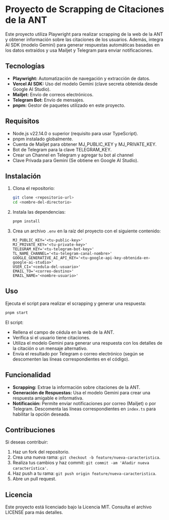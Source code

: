 # Proyecto de Scrapping de Citaciones de la ANT

Este proyecto utiliza Playwright para realizar scrapping de la web de la ANT y obtener información sobre las citaciones de los usuarios. Además, integra AI SDK (modelo Gemini) para generar respuestas automáticas basadas en los datos extraídos y usa Mailjet y Telegram para enviar notificaciones.

## Tecnologías

- **Playwright:** Automatización de navegación y extracción de datos.
- **Vercel AI SDK:** Uso del modelo Gemini (clave secreta obtenida desde Google AI Studio).
- **Mailjet:** Envío de correos electrónicos.
- **Telegram Bot:** Envío de mensajes.
- **pnpm:** Gestor de paquetes utilizado en este proyecto.

## Requisitos

- Node.js v22.14.0 o superior (requisito para usar TypeScript).
- pnpm instalado globalmente.
- Cuenta de Mailjet para obtener MJ_PUBLIC_KEY y MJ_PRIVATE_KEY.
- Bot de Telegram para la clave TELEGRAM_KEY.
- Crear un Channel en Telegram y agregar tu bot al channel
- Clave Privada para Gemini (Se obtiene en Google AI Studio).

## Instalación

1. Clona el repositorio:

   ```bash
   git clone <repositorio-url>
   cd <nombre-del-directorio>
   ```

2. Instala las dependencias:

   ```bash
   pnpm install
   ```

3. Crea un archivo `.env` en la raíz del proyecto con el siguiente contenido:
   ```properties
   MJ_PUBLIC_KEY='<tu-public-key>'
   MJ_PRIVATE_KEY='<tu-private-key>'
   TELEGRAM_KEY='<tu-telegram-bot-key>'
   TL_NAME_CHANNEL='<tu-telegram-canal-nombre>'
   GOOGLE_GENERATIVE_AI_API_KEY='<tu-google-api-key-obtenida-en-google-ai-studio>'
   USER_CI='<cedula-del-usuario>'
   EMAIL_TO='<correo-destino>'
   EMAIL_NAME='<nombre-usuario>'
   ```

## Uso

Ejecuta el script para realizar el scrapping y generar una respuesta:

```bash
pnpm start
```

El script:

- Rellena el campo de cédula en la web de la ANT.
- Verifica si el usuario tiene citaciones.
- Utiliza el modelo Gemini para generar una respuesta con los detalles de la citación o un mensaje alternativo.
- Envía el resultado por Telegram o correo electrónico (según se descomenten las líneas correspondientes en el código).

## Funcionalidad

- **Scrapping:** Extrae la información sobre citaciones de la ANT.
- **Generación de Respuestas:** Usa el modelo Gemini para crear una respuesta amigable e informativa.
- **Notificación:** Permite enviar notificaciones por correo (Mailjet) o por Telegram. Descomenta las líneas correspondientes en `index.ts` para habilitar la opción deseada.

## Contribuciones

Si deseas contribuir:

1. Haz un fork del repositorio.
2. Crea una nueva rama: `git checkout -b feature/nueva-caracteristica`.
3. Realiza tus cambios y haz commit: `git commit -am 'Añadir nueva característica'`.
4. Haz push a tu rama: `git push origin feature/nueva-caracteristica`.
5. Abre un pull request.

## Licencia

Este proyecto está licenciado bajo la Licencia MIT. Consulta el archivo LICENSE para más detalles.
